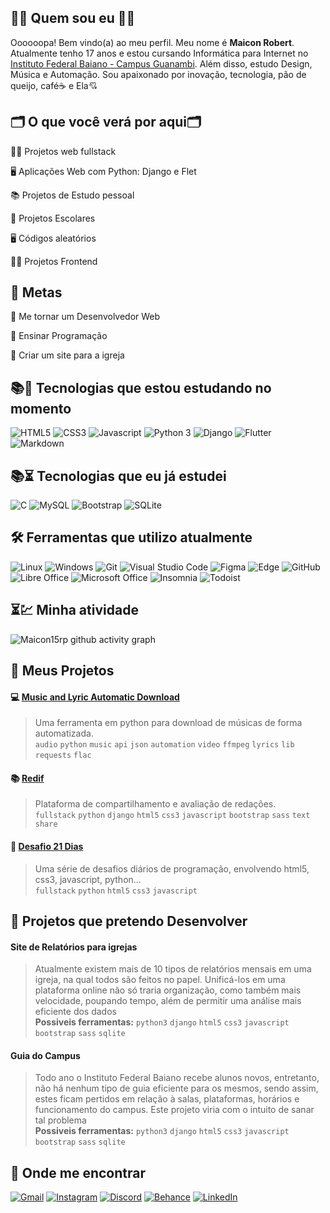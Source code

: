 ## 👩‍💻 Quem sou eu 👩‍💻
Oooooopa! Bem vindo(a) ao meu perfil. Meu nome é **Maicon Robert**. Atualmente tenho 17 anos e estou cursando Informática para Internet no [Instituto Federal Baiano - Campus Guanambi](https://www.ifbaiano.edu.br/unidades/guanambi/). Além disso, estudo Design, Música e Automação. Sou apaixonado por inovação, tecnologia, pão de queijo, café☕ e Ela💘

## 🗂️ O que você verá por aqui🗂️

👩‍💻 Projetos web fullstack

🖥️ Aplicações Web com Python: Django e Flet 

📚 Projetos de Estudo pessoal

📑️ Projetos Escolares 

🖥️ Códigos aleatórios

👩‍💻 Projetos Frontend

## 🎯 Metas
📌 Me tornar um Desenvolvedor Web

📌 Ensinar Programação

📌 Criar um site para a igreja

## 📚🦾 Tecnologias que estou estudando no momento 
![HTML5](https://img.shields.io/badge/HTML5-E34F26?style=for-the-badge&logo=html5&logoColor=white&labelColor=gray&color=gray)
![CSS3](https://img.shields.io/badge/CSS3-1572B6?style=for-the-badge&logo=css3&logoColor=white&labelColor=gray&color=gray)
![Javascript](https://img.shields.io/badge/JavaScript-323330?style=for-the-badge&logo=javascript&logoColor=white&labelColor=gray&color=gray)
![Python 3](https://img.shields.io/badge/python-3670A0?style=for-the-badge&logo=python&logoColor=white&labelColor=gray&color=gray)
![Django](https://img.shields.io/badge/django-%23092E20.svg?style=for-the-badge&logo=django&logoColor=white&labelColor=gray&color=gray)
![Flutter](https://img.shields.io/badge/Flutter-%2302569B.svg?style=for-the-badge&logo=Flutter&logoColor=white&labelColor=gray&color=gray)
![Markdown](https://img.shields.io/badge/Markdown-000000?style=for-the-badge&logo=markdown&logoColor=white&labelColor=gray&color=gray)

## 📚⏳ Tecnologias que eu já estudei 
![C](https://img.shields.io/badge/C-00599C?style=for-the-badge&logo=c&logoColor=white&labelColor=gray&color=gray)
![MySQL](https://img.shields.io/badge/MySQL-FFC500?style=for-the-badge&logo=mysql&logoColor=white&labelColor=gray&color=gray&labelColor=white)
![Bootstrap](https://img.shields.io/badge/Bootstrap-563D7C?style=for-the-badge&logo=bootstrap&logoColor=white&labelColor=gray&color=gray)
![SQLite](https://img.shields.io/badge/sqlite-%2307405e.svg?style=for-the-badge&logo=sqlite&logoColor=white&labelColor=gray&color=gray)

## :hammer_and_wrench: Ferramentas que utilizo atualmente
![Linux](https://img.shields.io/badge/Linux-FCC644?style=for-the-badge&logo=linux&logoColor=white&labelColor=gray&color=gray)
![Windows](https://img.shields.io/badge/Windows-0078D6?style=for-the-badge&logo=windows&logoColor=white&labelColor=gray&color=gray)
![Git](https://img.shields.io/badge/GIT-E44C30?style=for-the-badge&logo=git&logoColor=white&labelColor=gray&color=gray)
![Visual Studio Code](https://img.shields.io/badge/VSCode-0078D4?style=for-the-badge&logo=visual%20studio%20code&logoColor=white&labelColor=gray&color=gray)
![Figma](https://img.shields.io/badge/figma-%23F24E1E.svg?style=for-the-badge&logo=figma&logoColor=white&labelColor=gray&color=gray)
![Edge](https://img.shields.io/badge/Edge-0078D7?style=for-the-badge&logo=Microsoft-edge&logoColor=white&labelColor=gray&color=gray)
![GitHub](https://img.shields.io/badge/github-%23121011.svg?style=for-the-badge&logo=github&logoColor=white&labelColor=gray&color=gray)
![Libre Office](https://img.shields.io/badge/LibreOffice-18A303?style=for-the-badge&logo=LibreOffice&logoColor=white&labelColor=gray&color=gray)
![Microsoft Office](https://img.shields.io/badge/MS_Office-D83B01?style=for-the-badge&logo=microsoft-office&logoColor=white&labelColor=gray&color=gray)
![Insomnia](https://img.shields.io/badge/Insomnia-black?style=for-the-badge&logo=insomnia&logoColor=5849BE&&logoColor=white&labelColor=gray&color=gray)
![Todoist](https://img.shields.io/badge/Todoist-E44332?style=for-the-badge&logo=todoist&logoColor=white&labelColor=gray&color=gray)
## ⏳💹 Minha atividade
![Maicon15rp github activity graph](https://activity-graph.herokuapp.com/graph?username=maicon15rp&theme=github-dark)

## :memo: Meus Projetos
#### :computer: [Music and Lyric Automatic Download](https://github.com/maicon15rp/Music-Lyric-Download)
> Uma ferramenta em python para download de músicas de forma automatizada. <br>
> `audio` `python` `music` `api` `json` `automation` `video` `ffmpeg` `lyrics` `lib` `requests` `flac`

#### :books: [Redif](https://github.com/maicon15rp/Redif)
> Plataforma de compartilhamento e avaliação de redações. <br>
> `fullstack` `python` `django` `html5` `css3` `javascript` `bootstrap` `sass` `text` `share`

#### 🦾 [Desafio 21 Dias](https://github.com/maicon15rp/Desafio-21-Dias)
> Uma série de desafios diários de programação, envolvendo html5, css3, javascript, python... <br>
> `fullstack` `python` `html5` `css3` `javascript`

## :memo: Projetos que pretendo Desenvolver 
#### Site de Relatórios para igrejas
> Atualmente existem mais de 10 tipos de relatórios mensais em uma igreja, na qual todos são feitos no papel. Unificá-los em uma plataforma online não só traria organização, como também mais velocidade, poupando tempo, além de permitir uma análise  mais eficiente dos dados<br>
**Possiveis ferramentas:** `python3` `django` `html5` `css3` `javascript` `bootstrap` `sass` `sqlite`

#### Guia do Campus
> Todo ano o Instituto Federal Baiano recebe alunos novos, entretanto, não há nenhum tipo de guia eficiente para os mesmos, sendo assim, estes ficam pertidos em relação à salas, plataformas, horários e funcionamento do campus. Este projeto viria com o intuito de sanar tal problema<br>
**Possiveis ferramentas:** `python3` `django` `html5` `css3` `javascript` `bootstrap` `sass` `sqlite`

## 🔎 Onde me encontrar

[![Gmail](https://img.shields.io/badge/Gmail-D14836?style=for-the-badge&logo=gmail&logoColor=white)](mailto:maiconlk2321@gmail.com)
[![Instagram](https://img.shields.io/badge/maiconroberp-%23E4405F.svg?style=for-the-badge&logo=Instagram&logoColor=white)](https://www.instagram.com/maiconrobertp/)
[![Discord](https://img.shields.io/badge/Discord-%237289DA.svg?style=for-the-badge&logo=discord&logoColor=white)](http://discordapp.com/users/670372491771904012)
[![Behance](https://img.shields.io/badge/Behance-1769ff?style=for-the-badge&logo=behance&logoColor=white)](#-onde-me-encontrar)
[![LinkedIn](https://img.shields.io/badge/linkedin-%230077B5.svg?style=for-the-badge&logo=linkedin&logoColor=white)](#-onde-me-encontrar)

<!--
![Anurag's GitHub stats](https://github-readme-stats.vercel.app/api?username=maicon15rp&theme=dark)

[![Readme Card](https://github-readme-stats.vercel.app/api/pin/?username=maicon15rp&repo=music-lyric-download)](https://github.com/maicon15rp/maicon15rp)



[![GitHub Streak](https://streak-stats.demolab.com/?user=maicon15rp&theme=dark)](https://git.io/streak-stats)

[![Ashutosh's github activity graph](https://activity-graph.herokuapp.com/graph?username=maicon15rp&theme=github)](https://github.com/ashutosh00710/github-readme-activity-graph)

-->
